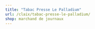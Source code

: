 ```yaml
---
title: "Tabac Presse Le Palladium"
url: /claix/tabac-presse-le-palladium/
shop: marchand de journaux
---
```


